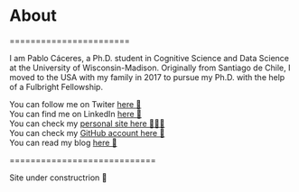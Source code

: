 # About
=======================

I am Pablo Cáceres, a Ph.D. student in Cognitive Science and Data Science at the University of Wisconsin-Madison. Originally from Santiago de Chile, I moved to the USA with my family in 2017 to pursue my Ph.D. with the help of a Fulbright Fellowship.   

You can follow me on Twiter [here 🦉](https://twitter.com/CodeBug88)  
You can find me on LinkedIn [here 🔗](https://www.linkedin.com/feed/)  
You can check my [personal site here 👨🏾‍💻](https://pablocaceres.org/)  
You can check my [GitHub account here 🐙](https://github.com/pabloinsente)  
You can read my blog [here 📰](https://pabloinsente.github.io/)  

============================

Site under constructrion 👷

